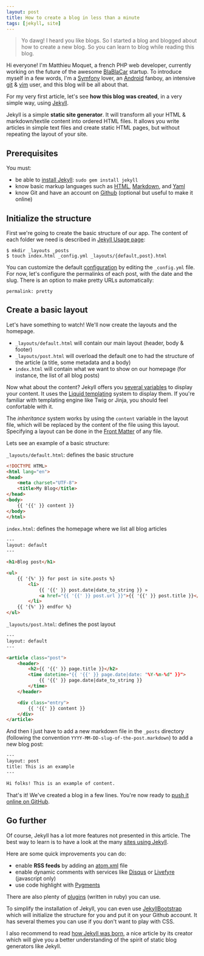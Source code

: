 ```yaml
---
layout: post
title: How to create a blog in less than a minute
tags: [jekyll, site]
---
```


> Yo dawg! I heard you like blogs. So I started a blog and blogged about how to
> create a new blog. So you can learn to blog while reading this blog.


Hi everyone! I'm Matthieu Moquet, a french PHP web developer, currently
working on the future of the awesome [BlaBlaCar][] startup. To introduce myself
in a few words, I'm a [Symfony][] lover, an [Android][] fanboy, an intensive
[git][] & [vim][] user, and this blog will be all about that.

For my very first article, let's see **how this blog was created**, in a very
simple way, using [Jekyll][].

Jekyll is a simple **static site generator**. It will transform all your HTML
& markdown/textile content into ordered HTML files. It allows you write articles in
simple text files and create static HTML pages, but without repeating the
layout of your site.

## Prerequisites

You must:

- be able to [install Jekyll][install]: `sudo gem install jekyll`
- know basic markup languages such as [HTML][], [Markdown][], and [Yaml][]
- know Git and have an account on [Github][] (optional but useful to make it
  online)

## Initialize the structure

First we're going to create the basic structure of our app. The content of each
folder we need is described in [Jekyll Usage page][usage]:

    $ mkdir _layouts _posts
    $ touch index.html _config.yml _layouts/{default,post}.html

You can customize the default [configuration][config] by editing the
`_config.yml` file. For now, let's configure the permalinks of each post, with
the date and the slug. There is an option to make pretty URLs automatically:

    permalink: pretty

## Create a basic layout

Let's have something to watch! We'll now create the layouts and the homepage.

- `_layouts/default.html` will contain our main layout (header, body & footer)
- `_layouts/post.html` will overload the default one to had the structure of
  the article (a title, some metadata and a body)
- `index.html` will contain what we want to show on our homepage (for instance,
  the list of all blog posts)

Now what about the content? Jekyll offers you [several variables][vars] to
display your content. It uses the [Liquid templating][liquid] system to display
them. If you're familiar with templating engine like Twig or Jinja, you should
feel confortable with it.

The *inheritance* system works by using the `content` variable in the layout
file, which will be replaced by the content of the file using this layout.
Specifying a layout can be done in the [Front Matter][front] of any file.

Lets see an example of a basic structure:

`_layouts/default.html`: defines the basic structure

```html
<!DOCTYPE HTML>
<html lang="en">
<head>
    <meta charset="UTF-8">
    <title>My Blog</title>
</head>
<body>
    {{ '{{' }} content }}
</body>
</html>
```

`index.html`: defines the homepage where we list all blog articles

```html
---
layout: default
---

<h1>Blog post</h1>

<ul>
    {{ '{%' }} for post in site.posts %}
        <li>
            {{ '{{' }} post.date|date_to_string }} »
            <a href="{{ '{{' }} post.url }}">{{ '{{' }} post.title }}</a>
        </li>
    {{ '{%' }} endfor %}
</ul>
```


`_layouts/post.html`: defines the post layout

```html
---
layout: default
---

<article class="post">
    <header>
        <h2>{{ '{{' }} page.title }}</h2>
        <time datetime="{{ '{{' }} page.date|date: "%Y-%m-%d" }}">
            {{ '{{' }} page.date|date_to_string }}
        </time>
    </header>

    <div class="entry">
        {{ '{{' }} content }}
    </div>
</article>
```


And then I just have to add a new markdown file in the `_posts` directory
(following the convention `YYYY-MM-DD-slug-of-the-post.markdown`) to add a new
blog post:

```html
---
layout: post
title: This is an example
---

Hi folks! This is an example of content.
```

That's it! We've created a blog in a few lines. You're now ready to [push it
online on GitHub](https://help.github.com/articles/using-jekyll-with-pages).

## Go further

Of course, Jekyll has a lot more features not presented in this article. The
best way to learn is to have a look at the many [sites using
Jekyll](https://github.com/mojombo/jekyll/wiki/Sites).

Here are some quick improvements you can do:

* enable **RSS feeds** by adding an [atom.xml][atom_file] file
* enable dynamic comments with services like [Disqus][] or [Livefyre][] (javascript only)
* use code highlight with [Pygments][]

There are also plenty of [plugins][] (written in ruby) you can use.

To simplify the installation of Jekyll, you can even use [JekyllBootstrap][] which
will initialize the structure for you and put it on your Github account. It
has several themes you can use if you don't want to play with CSS.

I also recommend to read [how Jekyll was born][born], a nice article by its
creator which will give you a better understanding of the spirit of static blog
generators like Jekyll.

[born]: http://tom.preston-werner.com/2008/11/17/blogging-like-a-hacker.html

[blablacar]: http://www.blablacar.com/
[symfony]: http://symfony.com/
[android]: http://developer.android.com/
[git]: http://git-scm.com/
[vim]: http://www.vim.org/

[install]: https://github.com/mojombo/jekyll/wiki/Install
[usage]: https://github.com/mojombo/jekyll/wiki/usage
[config]: https://github.com/mojombo/jekyll/wiki/configuration
[vars]: https://github.com/mojombo/jekyll/wiki/Template-Data
[front]: https://github.com/mojombo/jekyll/wiki/YAML-Front-Matter
[liquid]: https://github.com/shopify/liquid/wiki/liquid-for-designers

[disqus]: http://disqus.com/
[livefyre]: http://www.livefyre.com/
[atom_file]: https://github.com/MattKetmo/mattketmo.github.com/blob/master/atom.xml
[pygments]: https://github.com/mojombo/jekyll/wiki/Liquid-Extensions
[jekyllbootstrap]: http://jekyllbootstrap.com/
[plugins]: https://github.com/mojombo/jekyll/wiki/Plugins

[bootstrap]: http://twitter.github.com/bootstrap
[compass]: http://compass-style.org
[github]: http://github.com
[h5bp]: http://html5boilerplate.com
[html]: http://en.wikipedia.org/wiki/HTML
[jekyll]: http://github.com/mojombo/jekyll
[markdown]: http://en.wikipedia.org/wiki/Markdown
[sass]: http://sass-lang.com
[symfony2]: http://symfony.com
[yaml]: http://en.wikipedia.org/wiki/YAML
[git]: http://git-scm.com/
[vim]: http://www.vim.org/
[android]: http://developer.android.com/

